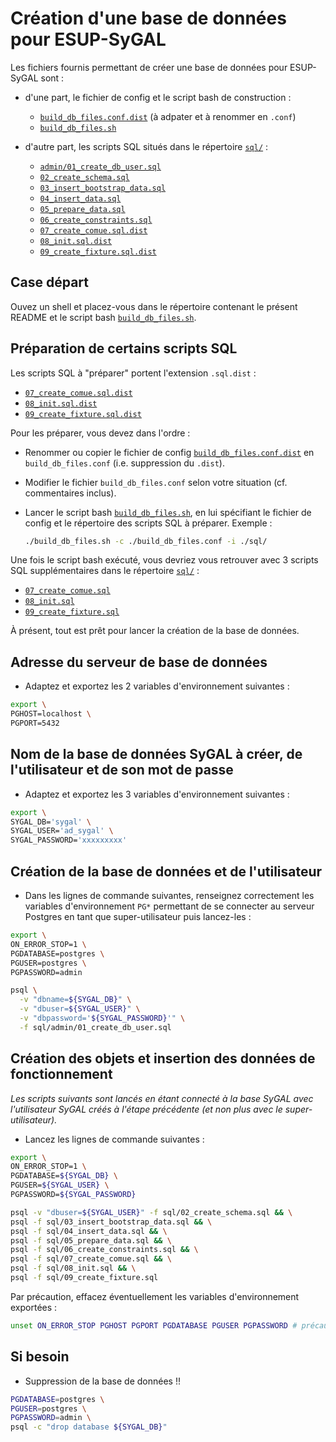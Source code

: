 Création d'une base de données pour ESUP-SyGAL
==============================================

Les fichiers fournis permettant de créer une base de données pour ESUP-SyGAL sont :

- d'une part, le fichier de config et le script bash de construction :
    - [`build_db_files.conf.dist`](build_db_files.conf.dist) (à adpater et à renommer en `.conf`)
    - [`build_db_files.sh`](build_db_files.sh)
    
- d'autre part, les scripts SQL situés dans le répertoire [`sql/`](sql) :
    - [`admin/01_create_db_user.sql`](sql/admin/01_create_db_user.sql)
    - [`02_create_schema.sql`](sql/02_create_schema.sql)
    - [`03_insert_bootstrap_data.sql`](sql/03_insert_bootstrap_data.sql)
    - [`04_insert_data.sql`](sql/04_insert_data.sql)
    - [`05_prepare_data.sql`](sql/05_prepare_data.sql)
    - [`06_create_constraints.sql`](sql/06_create_constraints.sql)
    - [`07_create_comue.sql.dist`](sql/07_create_comue.sql.dist)
    - [`08_init.sql.dist`](sql/08_init.sql.dist)
    - [`09_create_fixture.sql.dist`](sql/09_create_fixture.sql.dist)
    

## Case départ

Ouvez un shell et placez-vous dans le répertoire contenant le présent README et le script bash 
[`build_db_files.sh`](build_db_files.sh).


## Préparation de certains scripts SQL

Les scripts SQL à "préparer" portent l'extension `.sql.dist` :
  - [`07_create_comue.sql.dist`](sql/07_create_comue.sql.dist)
  - [`08_init.sql.dist`](sql/08_init.sql.dist)
  - [`09_create_fixture.sql.dist`](sql/09_create_fixture.sql.dist)

Pour les préparer, vous devez dans l'ordre :

- Renommer ou copier le fichier de config [`build_db_files.conf.dist`](build_db_files.conf.dist) en
  `build_db_files.conf` (i.e. suppression du `.dist`).

- Modifier le fichier `build_db_files.conf` selon votre situation (cf. commentaires inclus).
   
- Lancer le script bash [`build_db_files.sh`](build_db_files.sh), en lui spécifiant le fichier de config
   et le répertoire des scripts SQL à préparer. 
   Exemple :
    ```bash
    ./build_db_files.sh -c ./build_db_files.conf -i ./sql/
    ```

Une fois le script bash exécuté, vous devriez vous retrouver avec 3 scripts SQL supplémentaires dans le répertoire 
[`sql/`](sql) :
  - [`07_create_comue.sql`](sql/07_create_comue.sql)
  - [`08_init.sql`](sql/08_init.sql)
  - [`09_create_fixture.sql`](sql/09_create_fixture.sql)

À présent, tout est prêt pour lancer la création de la base de données.


## Adresse du serveur de base de données

- Adaptez et exportez les 2 variables d'environnement suivantes :

```bash
export \
PGHOST=localhost \
PGPORT=5432
```


## Nom de la base de données SyGAL à créer, de l'utilisateur et de son mot de passe

- Adaptez et exportez les 3 variables d'environnement suivantes :

```bash
export \
SYGAL_DB='sygal' \
SYGAL_USER='ad_sygal' \
SYGAL_PASSWORD='xxxxxxxxx'
```


## Création de la base de données et de l'utilisateur

- Dans les lignes de commande suivantes, renseignez correctement les variables d'environnement `PG*` permettant 
  de se connecter au serveur Postgres en tant que super-utilisateur puis lancez-les :

```bash
export \
ON_ERROR_STOP=1 \
PGDATABASE=postgres \
PGUSER=postgres \
PGPASSWORD=admin

psql \
  -v "dbname=${SYGAL_DB}" \
  -v "dbuser=${SYGAL_USER}" \
  -v "dbpassword='${SYGAL_PASSWORD}'" \
  -f sql/admin/01_create_db_user.sql
```


## Création des objets et insertion des données de fonctionnement

*Les scripts suivants sont lancés en étant connecté à la base SyGAL avec l'utilisateur SyGAL
créés à l'étape précédente (et non plus avec le super-utilisateur).*

- Lancez les lignes de commande suivantes :

```bash
export \
ON_ERROR_STOP=1 \
PGDATABASE=${SYGAL_DB} \
PGUSER=${SYGAL_USER} \
PGPASSWORD=${SYGAL_PASSWORD}

psql -v "dbuser=${SYGAL_USER}" -f sql/02_create_schema.sql && \
psql -f sql/03_insert_bootstrap_data.sql && \
psql -f sql/04_insert_data.sql && \
psql -f sql/05_prepare_data.sql && \
psql -f sql/06_create_constraints.sql && \
psql -f sql/07_create_comue.sql && \
psql -f sql/08_init.sql && \
psql -f sql/09_create_fixture.sql
```

Par précaution, effacez éventuellement les variables d'environnement exportées :

```bash
unset ON_ERROR_STOP PGHOST PGPORT PGDATABASE PGUSER PGPASSWORD # précaution
```

## Si besoin

- Suppression de la base de données !!

```bash
PGDATABASE=postgres \
PGUSER=postgres \
PGPASSWORD=admin \
psql -c "drop database ${SYGAL_DB}"
```
